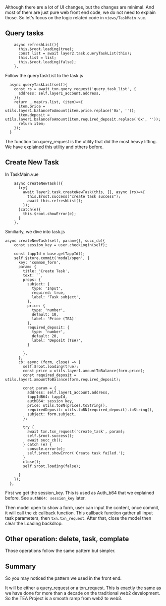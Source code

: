 Although there are a lot of UI changes, but the changes are minimal. And most of them are just pure web front end code, we do not need to explain those. So let's focus on the logic related code in `views/TaskMain.vue`.

## Query tasks

````
    async refreshList(){
      this.$root.loading(true);
      const list = await layer2.task.queryTaskList(this);
      this.list = list;
      this.$root.loading(false);
    },
````

Follow the queryTaskList to the task.js

````
  async queryTaskList(self){
    const rs = await txn.query_request('query_task_list', {
      address: self.layer1_account.address,
    });
    return _.map(rs.list, (item)=>{
      item.price = utils.layer1.balanceToAmount(item.price.replace('0x', ''));
      item.deposit = utils.layer1.balanceToAmount(item.required_deposit.replace('0x', ''));
      return item;
    });
  }
````

The function txn.query_request is the utility that did the most heavy lifting. We have explained this utility and others before. 

## Create New Task

In TaskMain.vue

````
    async createNewTask(){
      try{
        await layer2.task.createNewTask(this, {}, async (rs)=>{
          this.$root.success("create task success");
          await this.refreshList();
        });
      }catch(e){
        this.$root.showError(e);
      }
    },
````

Similiarly, we dive into task.js

````
async createNewTask(self, param={}, succ_cb){
    const session_key = user.checkLogin(self);

    const tappId = base.getTappId();
    self.$store.commit('modal/open', {
      key: 'common_form',
      param: {
        title: 'Create Task',
        text: ``,
        props: {
          subject: {
            type: 'Input',
            required: true,
            label: 'Task subject',
          },
          price: {
            type: 'number',
            default: 10,
            label: 'Price (TEA)'
          },
          required_deposit: {
            type: 'number',
            default: 20,
            label: 'Deposit (TEA)',
          }

        },
      },
      cb: async (form, close) => {
        self.$root.loading(true);
        const price = utils.layer1.amountToBalance(form.price);
        const required_deposit = utils.layer1.amountToBalance(form.required_deposit);

        const param = {
          address: self.layer1_account.address,
          tappIdB64: tappId,
          authB64: session_key,
          price: utils.toBN(price).toString(),
          requiredDeposit: utils.toBN(required_deposit).toString(),
          subject: form.subject,
        };

        try {
          await txn.txn_request('create_task', param);
          self.$root.success();
          await succ_cb();
        } catch (e) {
          console.error(e);
          self.$root.showError('Create task failed.');
        }
        close();
        self.$root.loading(false);

      }
    });
  },
````

First we get the session_key. This is used as Auth_b64 that we explained before. See `authB64: session_key` later.

Then model open to show a form, user can input the content, once commit, it will call the `cb` callback function. This callback function gather all input task parameters, then `txn.txn_request`. After that, close the model then clear the Loading backdrop. 

## Other operation: delete, task, complate

Those operations follow the same pattern but simpler.

## Summary

So you may noticed the pattern we used in the front end.

It will be either a query_request or a txn_request. This is exactly the same as we have done for more than a decade on the traditional web2 development. So the TEA Project is a smooth ramp from web2 to web3.
